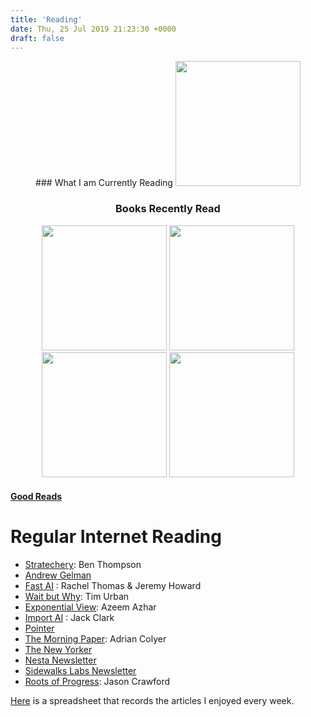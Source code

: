 ```yaml
---
title: 'Reading'
date: Thu, 25 Jul 2019 21:23:30 +0000
draft: false
---
```


<center>
### What I am Currently Reading

<img src="/img/omni.jpg" width="200">

### Books Recently Read

<img src="/img/earthsea.jpg" width="200">

<img src="/img/karamazov.jpg" width="200">

<img src="/img/coates.jpg" width="200">

<img src="/img/palaces.jpg" width="200">

</center>

#### [Good Reads](https://www.goodreads.com/user/show/75265124-judah)

Regular Internet Reading 
=========================

* [Stratechery](https://stratechery.com/): Ben Thompson
* [Andrew Gelman](https://statmodeling.stat.columbia.edu/)
* [Fast AI](https://www.fast.ai/) : Rachel Thomas & Jeremy Howard
* [Wait but Why](https://waitbutwhy.com/): Tim Urban
* [Exponential View](https://www.exponentialview.co/): Azeem Azhar
* [Import AI](https://jack-clark.net/) : Jack Clark
* [Pointer](http://www.pointer.io/)
* [The Morning Paper](https://blog.acolyer.org/): Adrian Colyer
* [The New Yorker](https://www.newyorker.com/)
* [Nesta Newsletter](https://www.nesta.org.uk/)
* [Sidewalks Labs Newsletter](https://www.sidewalklabs.com/)
* [Roots of Progress](https://rootsofprogress.org/): Jason Crawford

[Here](https://docs.google.com/spreadsheets/d/1LJM3EJrV8Gx8W0Hk-_i2BhHy1QEer_wZ91dlC22D7a8/edit?usp=sharing) is a spreadsheet that records the articles I enjoyed every week.
